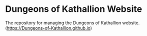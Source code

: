 # Dungeons of Kathallion Website
The repository for managing the Dungeons of Kathallion website. (https://Dungeons-of-Kathallion.github.io)